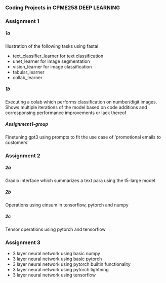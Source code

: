 ### Coding Projects in CPME258 DEEP LEARNING

### Assignment 1

##### 1a

Illustration of the following tasks using fastai
- text_classifier_learner for text classification
- unet_learner for image segmentation
- vision_learner for image classification
- tabular_learner
- collab_learner

##### 1b

Executing a colab which performs classification on number/digit images. Shows multiple iterations of the model based on code additions and corresponsing performance improvements or lack thereof

##### Assignment1-group

Finetuning gpt3 using prompts to fit the use case of 'promotional emails to customers'


### Assignment 2

##### 2a

Gradio interface which summarizes a text para using the t5-large model

##### 2b

Operations using einsum in tensorflow, pytorch and numpy

##### 2c

Tensor operations using pytorch and tensorflow

### Assignment 3

- 3 layer neural network using basic numpy
- 3 layer neural network using basic pytorch
- 3 layer neural network using pytorch builtin functionality
- 3 layer neural network using pytorch lightning
- 3 layer neural network using tensorflow